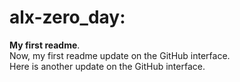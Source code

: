 # alx-zero_day:  
**My first readme**.  
Now, my first readme update on the GitHub interface.  
Here is another update on the GitHub interface.
